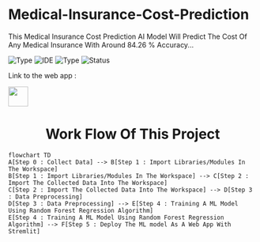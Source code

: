 # Medical-Insurance-Cost-Prediction
This Medical Insurance Cost Prediction AI Model Will Predict The Cost Of Any Medical Insurance With Around 84.26 % Accuracy...

![Type](https://img.shields.io/badge/Machine-Learning-red.svg)
![IDE](https://img.shields.io/badge/IDE-JupyterNotebook-orange.svg)
![Type](https://img.shields.io/badge/Type-Supervised-yellow.svg)
![Status](https://img.shields.io/badge/Status-Completed-cherryred.svg)

Link to the web app : 

<a href="https://pb2204-medical-insurance-cost-prediction-main-e9x4iq.streamlit.app/">
    <img src="https://img.shields.io/badge/Medical%20Insurance%20Cost%20Prediction-0A0A0A?style=plastic&logo=HERE&logoColor=red" height=40></a>

<h1 align='center'> Work Flow Of This Project </h1>


```mermaid
flowchart TD
A[Step 0 : Collect Data] --> B[Step 1 : Import Libraries/Modules In The Workspace]
B[Step 1 : Import Libraries/Modules In The Workspace] --> C[Step 2 : Import The Collected Data Into The Workspace]
C[Step 2 : Import The Collected Data Into The Workspace] --> D[Step 3 : Data Preprocessing]
D[Step 3 : Data Preprocessing] --> E[Step 4 : Training A ML Model Using Random Forest Regression Algorithm]
E[Step 4 : Training A ML Model Using Random Forest Regression Algorithm] --> F[Step 5 : Deploy The ML model As A Web App With Stremlit]

```
